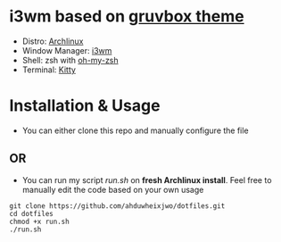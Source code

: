 # i3wm based on [gruvbox theme](https://github.com/morhetz/gruvbox)
- Distro: [Archlinux](https://archlinux.org)
- Window Manager: [i3wm](https://github.com/i3/i3)
- Shell: zsh with [oh-my-zsh](https://github.com/ohmyzsh/ohmyzsh/)
- Terminal: [Kitty](https://github.com/kovidgoyal/kitty) 

# Installation & Usage
- You can either clone this repo and manually configure the file
## OR
- You can run my script _run.sh_ on **fresh Archlinux install**. Feel free to manually edit the code based on your own usage
```
git clone https://github.com/ahduwheixjwo/dotfiles.git
cd dotfiles
chmod +x run.sh
./run.sh
```
